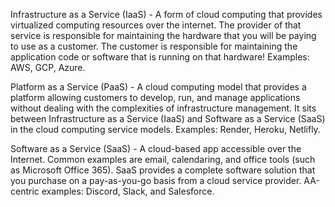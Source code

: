 Infrastructure as a Service (IaaS) - A form of cloud computing that provides virtualized computing resources over the internet. The provider of that service is responsible for maintaining the hardware that you will be paying to use as a customer. The customer is responsible for maintaining the application code or software that is running on that hardware! Examples: AWS, GCP, Azure.

Platform as a Service (PaaS) - A cloud computing model that provides a platform allowing customers to develop, run, and manage applications without dealing with the complexities of infrastructure management. It sits between Infrastructure as a Service (IaaS) and Software as a Service (SaaS) in the cloud computing service models. Examples: Render, Heroku, Netlifly.

Software as a Service (SaaS) - A cloud-based app accessible over the Internet. Common examples are email, calendaring, and office tools (such as Microsoft Office 365). SaaS provides a complete software solution that you purchase on a pay-as-you-go basis from a cloud service provider. AA-centric examples: Discord, Slack, and Salesforce.
